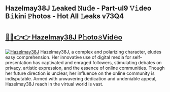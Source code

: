 ## Hazelmay38J 𝙻eaked 𝙽u𝚍e - Part-ul9 𝚅𝚒deo B𝚒kini 𝙿hotos - Hot All 𝙻eaks v73Q4

# <h2><a href="http://ld3j6v.urlbe.top/?page=Hazelmay38J">🔗🔗👉👉 Hazelmay38J P𝚑oto𝚜Vid𝚎o</a></h2>

[![Hazelmay38J](https://i.imgur.com/eBuTRDB.gif)](http://ld3j6v.urlbe.top/?page=Hazelmay38J)
Hazelmay38J, a complex and polarizing character, eludes easy comprehension. Her innovative use of digital media for self-presentation has captivated and enraged followers, stimulating debates on privacy, artistic expression, and the essence of online communities. Though her future direction is unclear, her influence on the online community is indisputable. Armed with unwavering dedication and undeniable appeal, Hazelmay38J reach in the virtual world is vast.
